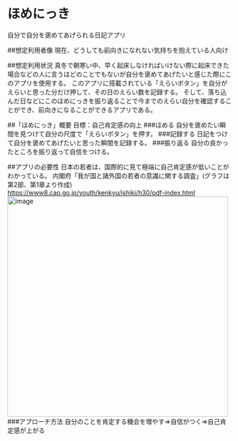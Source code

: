 # ほめにっき
自分で自分を褒めてあげられる日記アプリ

##想定利用者像
現在、どうしても前向きになれない気持ちを抱えている人向け

##想定利用状況
真冬で朝寒い中、早く起床しなければいけない際に起床できた場合などの人に言うほどのことでもないが自分を褒めてあげたいと感じた際にこのアプリを使用する。
このアプリに搭載されている「えらいボタン」を自分がえらいと思った分だけ押して、その日のえらい数を記録する。
そして、落ち込んだ日などにこのほめにっきを振り返ることで今までのえらい自分を確認することができ、前向きになることができるアプリである。

##「ほめにっき」概要
目標：自己肯定感の向上
###ほめる
自分を褒めたい瞬間を見つけて自分の尺度で「えらいボタン」を押す。
###記録する
日記をつけて自分を褒めてあげたいと思った瞬間を記録する。
###振り返る
自分の良かったところを振り返って自信をつける。

##アプリの必要性
日本の若者は、国際的に見て極端に自己肯定感が低いことがわかっている。
内閣府「我が国と諸外国の若者の意識に関する調査」(グラフは第2部、第1章より作成)　https://www8.cao.go.jp/youth/kenkyu/ishiki/h30/pdf-index.html
<img width="495" alt="image" src="https://github.com/Takumi1209/2021_iOSapp_TeamDevelop/assets/87661689/69be0069-45fb-4d41-99f3-ebfbbada06ba">
###アプローチ方法
自分のことを肯定する機会を増やす=>自信がつく=>自己肯定感が上がる

